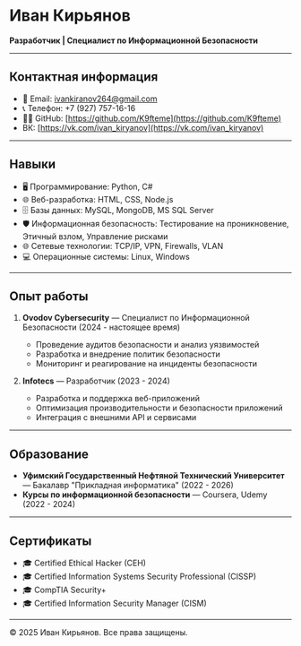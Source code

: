 # Иван Кирьянов
**Разработчик | Специалист по Информационной Безопасности**

---

## Контактная информация
- 📧 Email: [ivankiranov264@gmail.com](mailto:ivankiranov264@gmail.com)
- 📞 Телефон: +7 (927) 757-16-16
- 🐱‍💻 GitHub: [https://github.com/K9fteme](https://github.com/K9fteme)
- ВК: [https://vk.com/ivan_kiryanov](https://vk.com/ivan_kiryanov)

---

## Навыки
- 🖥️ Программирование: Python, C#
- 🌐 Веб-разработка: HTML, CSS, Node.js
- 🗄️ Базы данных: MySQL, MongoDB, MS SQL Server
- 🛡️ Информационная безопасность: Тестирование на проникновение, Этичный взлом, Управление рисками
- 🌐 Сетевые технологии: TCP/IP, VPN, Firewalls, VLAN
- 💻 Операционные системы: Linux, Windows

---

## Опыт работы
1. **Ovodov Cybersecurity** — Специалист по Информационной Безопасности (2024 - настоящее время)
   - Проведение аудитов безопасности и анализ уязвимостей
   - Разработка и внедрение политик безопасности
   - Мониторинг и реагирование на инциденты безопасности

2. **Infotecs** — Разработчик (2023 - 2024)
   - Разработка и поддержка веб-приложений
   - Оптимизация производительности и безопасности приложений
   - Интеграция с внешними API и сервисами

---

## Образование
- **Уфимский Государственный Нефтяной Технический Университет** — Бакалавр "Прикладная информатика" (2022 - 2026)
- **Курсы по информационной безопасности** — Coursera, Udemy (2022 - 2024)

---

## Сертификаты
- 🎓 Certified Ethical Hacker (CEH)
- 🎓 Certified Information Systems Security Professional (CISSP)
- 🎓 CompTIA Security+
- 🎓 Certified Information Security Manager (CISM)

---

© 2025 Иван Кирьянов. Все права защищены.

